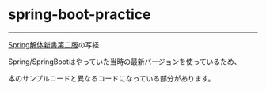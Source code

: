 # spring-boot-practice

---
[Spring解体新書第二版](https://amzn.asia/d/hVmzRFQ)の写経

Spring/SpringBootはやっていた当時の最新バージョンを使っているため、

本のサンプルコードと異なるコードになっている部分があります。